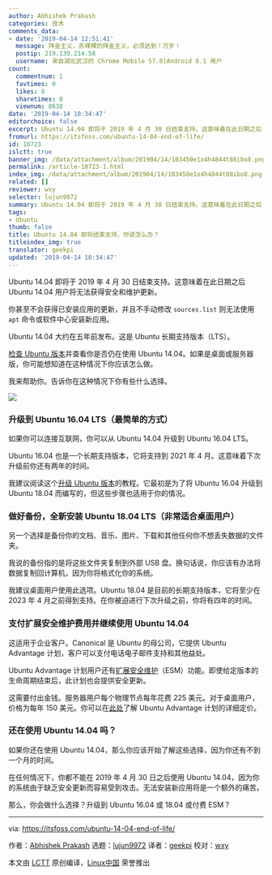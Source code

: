 ```yaml
---
author: Abhishek Prakash
categories: 技术
comments_data:
- date: '2019-04-14 12:51:41'
  message: 拜金主义，赤裸裸的拜金主义，必须达到！万岁！
  postip: 219.139.214.58
  username: 来自湖北武汉的 Chrome Mobile 57.0|Android 8.1 用户
count:
  commentnum: 1
  favtimes: 0
  likes: 0
  sharetimes: 0
  viewnum: 8638
date: '2019-04-14 10:34:47'
editorchoice: false
excerpt: Ubuntu 14.04 即将于 2019 年 4 月 30 日结束支持。这意味着在此日期之后 Ubuntu 14.04 用户将无法获得安全和维护更新。
fromurl: https://itsfoss.com/ubuntu-14-04-end-of-life/
id: 10723
islctt: true
banner_img: /data/attachment/album/201904/14/103450e1o4h4844t88ibo8.png
permalink: /article-10723-1.html
index_img: /data/attachment/album/201904/14/103450e1o4h4844t88ibo8.png.thumb.jpg
related: []
reviewer: wxy
selector: lujun9972
summary: Ubuntu 14.04 即将于 2019 年 4 月 30 日结束支持。这意味着在此日期之后 Ubuntu 14.04 用户将无法获得安全和维护更新。
tags:
- Ubuntu
thumb: false
title: Ubuntu 14.04 即将结束支持，你该怎么办？
titleindex_img: true
translator: geekpi
updated: '2019-04-14 10:34:47'
---
```


Ubuntu 14.04 即将于 2019 年 4 月 30 日结束支持。这意味着在此日期之后 Ubuntu 14.04 用户将无法获得安全和维护更新。


你甚至不会获得已安装应用的更新，并且不手动修改 `sources.list` 则无法使用 `apt` 命令或软件中心安装新应用。


Ubuntu 14.04 大约在五年前发布。这是 Ubuntu 长期支持版本（LTS）。


[检查 Ubuntu 版本](https://itsfoss.com/how-to-know-ubuntu-unity-version/)并查看你是否仍在使用 Ubuntu 14.04。如果是桌面或服务器版，你可能想知道在这种情况下你应该怎么做。


我来帮助你。告诉你在这种情况下你有些什么选择。


![](/data/attachment/album/201904/14/103450e1o4h4844t88ibo8.png)


### 升级到 Ubuntu 16.04 LTS（最简单的方式）


如果你可以连接互联网，你可以从 Ubuntu 14.04 升级到 Ubuntu 16.04 LTS。


Ubuntu 16.04 也是一个长期支持版本，它将支持到 2021 年 4 月。这意味着下次升级前你还有两年的时间。


我建议阅读这个[升级 Ubuntu 版本](https://itsfoss.com/upgrade-ubuntu-version/)的教程。它最初是为了将 Ubuntu 16.04 升级到 Ubuntu 18.04 而编写的，但这些步骤也适用于你的情况。


### 做好备份，全新安装 Ubuntu 18.04 LTS（非常适合桌面用户）


另一个选择是备份你的文档、音乐、图片、下载和其他任何你不想丢失数据的文件夹。


我说的备份指的是将这些文件夹复制到外部 USB 盘。换句话说，你应该有办法将数据复制回计算机，因为你将格式化你的系统。


我建议桌面用户使用此选项。Ubuntu 18.04 是目前的长期支持版本，它将至少在 2023 年 4 月之前得到支持。在你被迫进行下次升级之前，你将有四年的时间。


### 支付扩展安全维护费用并继续使用 Ubuntu 14.04


这适用于企业客户。Canonical 是 Ubuntu 的母公司，它提供 Ubuntu Advantage 计划，客户可以支付电话电子邮件支持和其他益处。


Ubuntu Advantage 计划用户还有[扩展安全维护](https://www.ubuntu.com/esm)（ESM）功能。即使给定版本的生命周期结束后，此计划也会提供安全更新。


这需要付出金钱。服务器用户每个物理节点每年花费 225 美元。对于桌面用户，价格为每年 150 美元。你可以在[此处](https://www.ubuntu.com/support/plans-and-pricing)了解 Ubuntu Advantage 计划的详细定价。


### 还在使用 Ubuntu 14.04 吗？


如果你还在使用 Ubuntu 14.04，那么你应该开始了解这些选择，因为你还有不到一个月的时间。


在任何情况下，你都不能在 2019 年 4 月 30 日之后使用 Ubuntu 14.04，因为你的系统由于缺乏安全更新而容易受到攻击。无法安装新应用将是一个额外的痛苦。


那么，你会做什么选择？升级到 Ubuntu 16.04 或 18.04 或付费 ESM？




---


via: <https://itsfoss.com/ubuntu-14-04-end-of-life/>


作者：[Abhishek Prakash](https://itsfoss.com/author/abhishek/) 选题：[lujun9972](https://github.com/lujun9972) 译者：[geekpi](https://github.com/geekpi) 校对：[wxy](https://github.com/wxy)


本文由 [LCTT](https://github.com/LCTT/TranslateProject) 原创编译，[Linux中国](https://linux.cn/) 荣誉推出